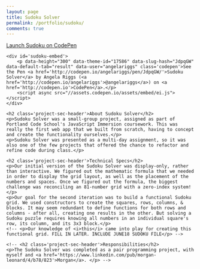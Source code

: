 ```yaml
---
layout: page
title: Sudoku Solver
permalink: /portfolio/sudoku/
comments: true
---
```


<div class='add-pad'>
	<p><a class='res-link' href='http://codepen.io/angelariggs/full/JdpqGW/' target='blank'>Launch Sudoku on CodePen</a></p>

	<div id='sudoku-embed'>
		<p data-height="300" data-theme-id="17586" data-slug-hash="JdpqGW" data-default-tab="result" data-user="angelariggs" class='codepen'>See the Pen <a href='http://codepen.io/angelariggs/pen/JdpqGW/'>Sudoku Solver</a> by Angela Riggs (<a href='http://codepen.io/angelariggs'>@angelariggs</a>) on <a href='http://codepen.io'>CodePen</a>.</p>
		<script async src="//assets.codepen.io/assets/embed/ei.js"></script>
	</div>

	<h2 class='project-sec-header'>About Sudoku Solver</h2>
	<p>Sudoku Solver was a small-group project, assigned as part of Portland Code School's JavaScript Immersion coursework. This was really the first web app that we built from scratch, having to concept and create the functionality ourselves.</p>
	<p>Sudoku Solver was presented as a multi-day assignment, so it was also one of the few projects that offered the chance to refactor and refine code during class.</p>

	<h2 class='project-sec-header'>Technical Specs</h2>
	<p>Our initial version of the Sudoku Solver was display-only, rather than interactive. We figured out the mathematic formula that we needed in order to display the grid layout, as well as the placement of the numbers and spaces. Once we figured out the formula, the biggest challenge was reconciling an 81-number grid with a zero-index system!</p>
	<p>Our goal for the second iteration was to build a functional Sudoku grid. We used constructors to create the squares, rows, columns, & blocks. It may seem redundant to define functions for both rows and columns - after all, creating one results in the other. But solving a Sudoku puzzle requires knowing all numbers in an individual square's row, its column, and its 3x3 block.</p>
	<!-- <p>Our knowledge of <i>this</i> came into play for creating this functional grid. FILL IN LATER. INCLUDE JUNE18 SUDOKU FILE</p> -->

	<!-- <h2 class='project-sec-header'>Responsibilities</h2>
	<p>The Sudoku Solver was completed as a pair programming project, with myself and <a href='https://www.linkedin.com/pub/morgan-leonard/4/b78/823'>Morgan</a>. </p> -->
</div>